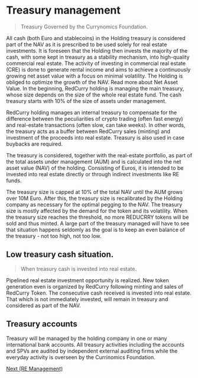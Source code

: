 # Treasury management
> Treasury Governed by the Currynomics Foundation.

All cash (both Euro and stablecoins) in the Holding treasury is considered part of the NAV as it is prescribed to be used solely for real estate investments. It is foreseen that the Holding then invests the majority of the cash, with some kept in treasury as a stability mechanism, into high-quality commercial real estate. The activity of investing in commercial real estate (CRE) is done to generate rental income and aims to achieve a continuously growing net asset value with a focus on minimal volatility. The Holding is obliged to optimize the growth of the NAV. Read more about Net Asset Value. In the beginning, RedCurry holding is managing the main treasury, whose size depends on the size of the whole real estate fund. The cash treasury starts with 10% of the size of assets under management.

RedCurry holding manages an internal treasury to compensate for the difference between the peculiarities of crypto trading (often fast energy) and real-estate transactions (often slow, can take weeks). In other words, the treasury acts as a buffer between RedCurry sales (minting) and investment of the proceeds into real estate. Treasury is also used in case buybacks are required. 

The treasury is considered, together with the real-estate portfolio, as part of the total assets under management (AUM) and is calculated into the net asset value (NAV) of the holding. Consisting of Euros, it is intended to be invested into real estate directly or through indirect investments like RE funds.

The treasury size is capped at 10% of the total NAV until the AUM grows over 10M Euro. After this, the treasury size is recalibrated by the Holding company as necessary for the optimal pegging to the NAV. The treasury size is mostly affected by the demand for the token and its volatility. When the treasury size reaches the threshold, no more REDUCRRY tokens will be sold and thus minted. A large part of the treasury managed will have to see that situation happens seldomly as the goal is to keep an even balance of the treasury - not too high, not too low.

## Low treasury cash situation.
> When treasury cash is invested into real estate.

Pipelined real estate investment opportunity is realized. New token generation even is organized by RedCurry following minting and sales of RedCurry Token. The consecutive cash received is invested into real estate. That which is not immediately invested, will remain in treasury and considered as part of the NAV. 

## Treasury accounts
Treasury will be managed by the holding company in one or many international bank accounts. All treasury activities including the accounts and SPVs are audited by independent external auditing firms while the everyday activity is overseen by the Currinomics Foundation. 

[Next (RE Management)](/asset/real/real.md)